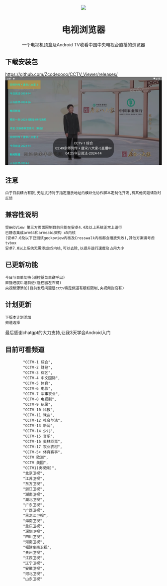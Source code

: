<p align="center"> <img src="https://github.com/Eanya-Tonic/CCTV_Viewer/blob/master/app/src/main/res/drawable/logo.png" style="width:200px;" /> </p>  <h1 align="center">电视浏览器</h1>  <p align="center">一个电视机顶盒及Android TV收看中国中央电视台直播的浏览器 </p>


## 下载安装包
https://github.com/Zcodeoooo/CCTV_Viewer/releases/
![img.png](img.png)

## 注意
    由于目前精力有限,无法支持对于指定播放地址的模块化协作脚本定制化开发,有其他问题请及时反馈

##  兼容性说明    
    受WebView 第三方页面限制目前只能在安卓4.4及以上系统正常上运行
    已静态集成arm64和armeabi架构 x5内核 
    (安卓7.0及以下已测试geckoview内核及Crosswalk内核都会播放失败),其他方案请考虑tvbox
    安卓7.0以上系统无需添加x5内核,可以去除,以提升运行速度及占用大小
## 已更新功能
    今日节目单切换(遥控器菜单键呼出)
    直播进度后退前进(遥控器左右键)
    央视频源添加(目前发现问题是cctv特定频道有版权限制,央视频则没有)
    


## 计划更新
    下版本计划添加
    频道选择

最后感谢chatgpt的大力支持,让我3天学会Android入门

## 目前可看频道 
            "CCTV-1 综合",
            "CCTV-2 财经",
            "CCTV-3 综艺",
            "CCTV-4 中文国际",
            "CCTV-5 体育",
            "CCTV-6 电影",
            "CCTV-7 军事农业",
            "CCTV-8 电视剧",
            "CCTV-9 纪录",
            "CCTV-10 科教",
            "CCTV-11 戏曲",
            "CCTV-12 社会与法",
            "CCTV-13 新闻",
            "CCTV-14 少儿",
            "CCTV-15 音乐",
            "CCTV-16 奥林匹克",
            "CCTV-17 农业农村",
            "CCTV-5+ 体育赛事",
            "CCTV 欧洲",
            "CCTV 美国",
            "CCTV1(央视频)",
            "北京卫视",
            "江苏卫视",
            "东方卫视",
            "浙江卫视",
            "湖南卫视",
            "湖北卫视",
            "广东卫视",
            "广西卫视",
            "黑龙江卫视",
            "海南卫视",
            "重庆卫视",
            "深圳卫视",
            "四川卫视",
            "河南卫视",
            "福建东南卫视",
            "贵州卫视",
            "江西卫视",
            "辽宁卫视",
            "安徽卫视",
            "河北卫视",
            "山东卫视"
